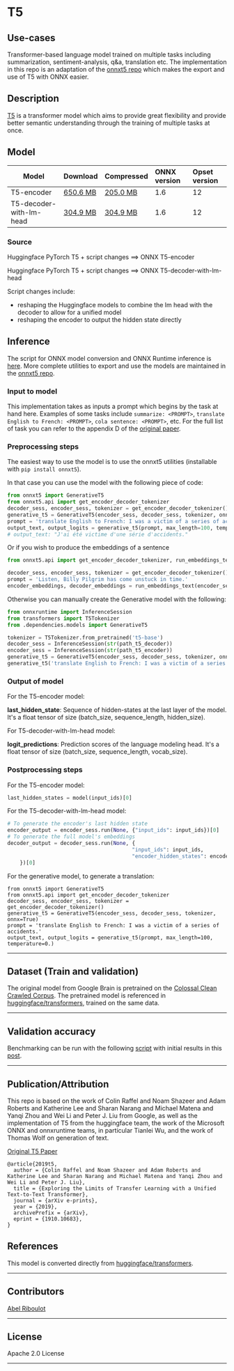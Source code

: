 # T5

## Use-cases
Transformer-based language model trained on multiple tasks including summarization, sentiment-analysis, q&a, translation etc.
The implementation in this repo is an adaptation of the [onnxt5 repo](https://github.com/abelriboulot/onnxt5) which makes the export and use of T5 with ONNX easier.

## Description
[T5](https://arxiv.org/abs/1910.10683) is a transformer model which aims to provide great flexibility and provide better semantic
understanding through the training of multiple tasks at once.

## Model

 |Model        |Download  | Compressed |ONNX version|Opset version|
|-------------|:--------------|:--------------|:--------------|:--------------|
|T5-encoder       |[650.6 MB](model/t5-encoder-12.onnx) | [205.0 MB](model/t5-encoder-12.tar.gz)| 1.6 | 12 
|T5-decoder-with-lm-head |[304.9 MB](model/t5-decoder-with-lm-head-12.onnx) | [304.9 MB](model/t5-decoder-with-lm-head-12.tar.gz)| 1.6 | 12 


### Source
Huggingface PyTorch T5 + script changes ==> ONNX T5-encoder

Huggingface PyTorch T5 + script changes ==> ONNX T5-decoder-with-lm-head

Script changes include:
 - reshaping the Huggingface models to combine the lm head with the decoder to allow for a unified model
 - reshaping the encoder to output the hidden state directly

## Inference
The script for ONNX model conversion and ONNX Runtime inference is [here](dependencies/T5-export.py).
More complete utilities to export and use the models are maintained in the [onnxt5 repo](https://github.com/abelriboulot/onnxt5).

### Input to model
This implementation takes as inputs a prompt which begins by the task at hand here. Examples of some tasks include ```summarize: <PROMPT>```,
```translate English to French: <PROMPT>```, ```cola sentence: <PROMPT>```, etc.
For the full list of task you can refer to the appendix D of the [original paper](https://arxiv.org/pdf/1910.10683.pdf).


### Preprocessing steps
The easiest way to use the model is to use the onnxt5 utilities (installable with ```pip install onnxt5```).

In that case you can use the model with the following piece of code:
```python
from onnxt5 import GenerativeT5
from onnxt5.api import get_encoder_decoder_tokenizer
decoder_sess, encoder_sess, tokenizer = get_encoder_decoder_tokenizer()
generative_t5 = GenerativeT5(encoder_sess, decoder_sess, tokenizer, onnx=True)
prompt = 'translate English to French: I was a victim of a series of accidents.'
output_text, output_logits = generative_t5(prompt, max_length=100, temperature=0.)
# output_text: "J'ai été victime d'une série d'accidents."
```

Or if you wish to produce the embeddings of a sentence
```python
from onnxt5.api import get_encoder_decoder_tokenizer, run_embeddings_text

decoder_sess, encoder_sess, tokenizer = get_encoder_decoder_tokenizer()
prompt = 'Listen, Billy Pilgrim has come unstuck in time.'
encoder_embeddings, decoder_embeddings = run_embeddings_text(encoder_sess, decoder_sess, tokenizer, prompt)
```

Otherwise you can manually create the Generative model with the following:

```python
from onnxruntime import InferenceSession
from transformers import T5Tokenizer
from .dependencies.models import GenerativeT5

tokenizer = T5Tokenizer.from_pretrained('t5-base')
decoder_sess = InferenceSession(str(path_t5_decoder))
encoder_sess = InferenceSession(str(path_t5_encoder))
generative_t5 = GenerativeT5(encoder_sess, decoder_sess, tokenizer, onnx=True)
generative_t5('translate English to French: I was a victim of a series of accidents.', 21, temperature=0.)[0]
```

### Output of model
For the T5-encoder model:

**last_hidden_state**: Sequence of hidden-states at the last layer of the model. It's a float tensor of size (batch_size, sequence_length, hidden_size).

For T5-decoder-with-lm-head model:

**logit_predictions**: Prediction scores of the language modeling head. It's a float tensor of size (batch_size, sequence_length, vocab_size).

### Postprocessing steps
For the T5-encoder model:

```python
last_hidden_states = model(input_ids)[0]
```

For the T5-decoder-with-lm-head model:

```python
# To generate the encoder's last hidden state
encoder_output = encoder_sess.run(None, {"input_ids": input_ids})[0]
# To generate the full model's embeddings
decoder_output = decoder_sess.run(None, {
                                        "input_ids": input_ids,
                                        "encoder_hidden_states": encoder_output
    })[0]
```

For the generative model, to generate a translation:
```
from onnxt5 import GenerativeT5
from onnxt5.api import get_encoder_decoder_tokenizer
decoder_sess, encoder_sess, tokenizer = get_encoder_decoder_tokenizer()
generative_t5 = GenerativeT5(encoder_sess, decoder_sess, tokenizer, onnx=True)
prompt = 'translate English to French: I was a victim of a series of accidents.'
output_text, output_logits = generative_t5(prompt, max_length=100, temperature=0.)
```
<hr>

## Dataset (Train and validation)
The original model from Google Brain is pretrained on the [Colossal Clean Crawled Corpus](https://www.tensorflow.org/datasets/catalog/c4).
The pretrained model is referenced in [huggingface/transformers](https://github.com/huggingface/transformers/blob/master/transformers/modeling_t5.py), trained on the same data.
<hr>

## Validation accuracy
Benchmarking can be run with the following [script](https://github.com/abelriboulot/onnxt5/blob/master/notebooks/benchmark_performance.ipynb) with initial results in this [post](https://kta.io/posts/onnx_t5).
<hr>


## Publication/Attribution
This repo is based on the work of Colin Raffel and Noam Shazeer and Adam Roberts and Katherine Lee and Sharan Narang and 
Michael Matena and Yanqi Zhou and Wei Li and Peter J. Liu from Google, as well as the implementation of T5 from the 
huggingface team, the work of the Microsoft ONNX and onnxruntime teams, in particular Tianlei Wu, and the work of Thomas Wolf on generation of text.

[Original T5 Paper](https://arxiv.org/pdf/1910.10683.pdf)
```
@article{2019t5,
  author = {Colin Raffel and Noam Shazeer and Adam Roberts and Katherine Lee and Sharan Narang and Michael Matena and Yanqi Zhou and Wei Li and Peter J. Liu},
  title = {Exploring the Limits of Transfer Learning with a Unified Text-to-Text Transformer},
  journal = {arXiv e-prints},
  year = {2019},
  archivePrefix = {arXiv},
  eprint = {1910.10683},
}
```

## References
This model is converted directly from [huggingface/transformers](https://github.com/huggingface/transformers/blob/master/src/transformers/modeling_t5.py).
<hr>

## Contributors
[Abel Riboulot](https://github.com/abelriboulot)
<hr>

## License
Apache 2.0 License
<hr>
